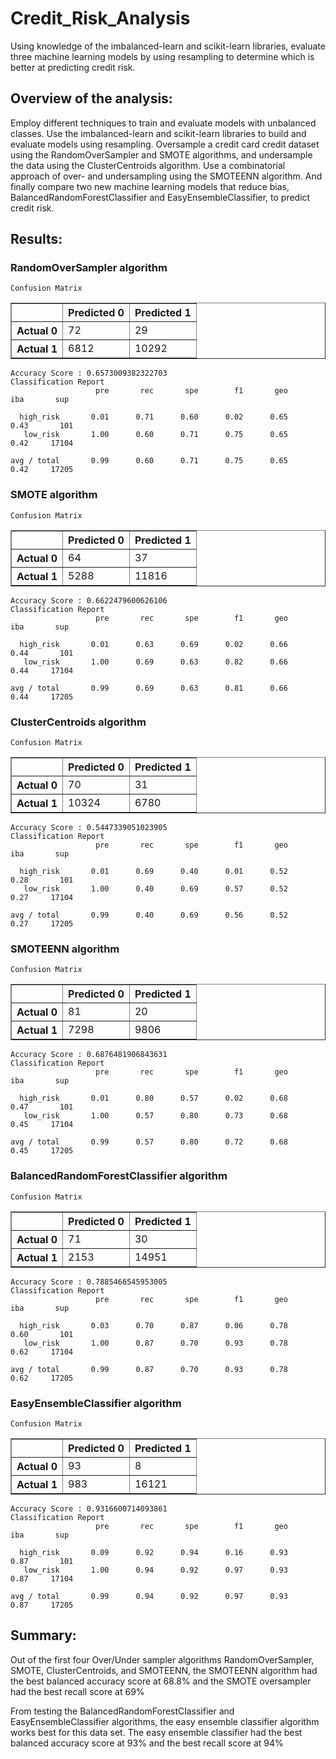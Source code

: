 # Credit_Risk_Analysis
Using knowledge of the imbalanced-learn and scikit-learn libraries, evaluate three machine learning models by using resampling to determine which is better at predicting credit risk.

## Overview of the analysis:
Employ different techniques to train and evaluate models with unbalanced classes. Use the imbalanced-learn and scikit-learn libraries to build and evaluate models using resampling. Oversample a credit card credit dataset using the RandomOverSampler and SMOTE algorithms, and undersample the data using the ClusterCentroids algorithm. Use a combinatorial approach of over- and undersampling using the SMOTEENN algorithm. And finally compare two new machine learning models that reduce bias, BalancedRandomForestClassifier and EasyEnsembleClassifier, to predict credit risk.

## Results:
### RandomOverSampler algorithm

    Confusion Matrix
    
<div>
<table border="1" class="dataframe">
  <thead>
    <tr style="text-align: right;">
      <th></th>
      <th>Predicted 0</th>
      <th>Predicted 1</th>
    </tr>
  </thead>
  <tbody>
    <tr>
      <th>Actual 0</th>
      <td>72</td>
      <td>29</td>
    </tr>
    <tr>
      <th>Actual 1</th>
      <td>6812</td>
      <td>10292</td>
    </tr>
  </tbody>
</table>
</div>


    Accuracy Score : 0.6573009382322703
    Classification Report
                       pre       rec       spe        f1       geo       iba       sup
    
      high_risk       0.01      0.71      0.60      0.02      0.65      0.43       101
       low_risk       1.00      0.60      0.71      0.75      0.65      0.42     17104
    
    avg / total       0.99      0.60      0.71      0.75      0.65      0.42     17205
    
    

### SMOTE algorithm

    Confusion Matrix
    
<div>
<table border="1" class="dataframe">
  <thead>
    <tr style="text-align: right;">
      <th></th>
      <th>Predicted 0</th>
      <th>Predicted 1</th>
    </tr>
  </thead>
  <tbody>
    <tr>
      <th>Actual 0</th>
      <td>64</td>
      <td>37</td>
    </tr>
    <tr>
      <th>Actual 1</th>
      <td>5288</td>
      <td>11816</td>
    </tr>
  </tbody>
</table>
</div>


    Accuracy Score : 0.6622479600626106
    Classification Report
                       pre       rec       spe        f1       geo       iba       sup
    
      high_risk       0.01      0.63      0.69      0.02      0.66      0.44       101
       low_risk       1.00      0.69      0.63      0.82      0.66      0.44     17104
    
    avg / total       0.99      0.69      0.63      0.81      0.66      0.44     17205
    
    


### ClusterCentroids algorithm

    Confusion Matrix
    
<div>
<table border="1" class="dataframe">
  <thead>
    <tr style="text-align: right;">
      <th></th>
      <th>Predicted 0</th>
      <th>Predicted 1</th>
    </tr>
  </thead>
  <tbody>
    <tr>
      <th>Actual 0</th>
      <td>70</td>
      <td>31</td>
    </tr>
    <tr>
      <th>Actual 1</th>
      <td>10324</td>
      <td>6780</td>
    </tr>
  </tbody>
</table>
</div>


    Accuracy Score : 0.5447339051023905
    Classification Report
                       pre       rec       spe        f1       geo       iba       sup
    
      high_risk       0.01      0.69      0.40      0.01      0.52      0.28       101
       low_risk       1.00      0.40      0.69      0.57      0.52      0.27     17104
    
    avg / total       0.99      0.40      0.69      0.56      0.52      0.27     17205
    
    


### SMOTEENN algorithm

    Confusion Matrix
    
<div>
<table border="1" class="dataframe">
  <thead>
    <tr style="text-align: right;">
      <th></th>
      <th>Predicted 0</th>
      <th>Predicted 1</th>
    </tr>
  </thead>
  <tbody>
    <tr>
      <th>Actual 0</th>
      <td>81</td>
      <td>20</td>
    </tr>
    <tr>
      <th>Actual 1</th>
      <td>7298</td>
      <td>9806</td>
    </tr>
  </tbody>
</table>
</div>


    Accuracy Score : 0.6876481906843631
    Classification Report
                       pre       rec       spe        f1       geo       iba       sup
    
      high_risk       0.01      0.80      0.57      0.02      0.68      0.47       101
       low_risk       1.00      0.57      0.80      0.73      0.68      0.45     17104
    
    avg / total       0.99      0.57      0.80      0.72      0.68      0.45     17205
    
    


### BalancedRandomForestClassifier algorithm

    Confusion Matrix
    
<div>
<table border="1" class="dataframe">
  <thead>
    <tr style="text-align: right;">
      <th></th>
      <th>Predicted 0</th>
      <th>Predicted 1</th>
    </tr>
  </thead>
  <tbody>
    <tr>
      <th>Actual 0</th>
      <td>71</td>
      <td>30</td>
    </tr>
    <tr>
      <th>Actual 1</th>
      <td>2153</td>
      <td>14951</td>
    </tr>
  </tbody>
</table>
</div>


    Accuracy Score : 0.7885466545953005
    Classification Report
                       pre       rec       spe        f1       geo       iba       sup
    
      high_risk       0.03      0.70      0.87      0.06      0.78      0.60       101
       low_risk       1.00      0.87      0.70      0.93      0.78      0.62     17104
    
    avg / total       0.99      0.87      0.70      0.93      0.78      0.62     17205
    
    


### EasyEnsembleClassifier algorithm

    Confusion Matrix
    
<div>
<table border="1" class="dataframe">
  <thead>
    <tr style="text-align: right;">
      <th></th>
      <th>Predicted 0</th>
      <th>Predicted 1</th>
    </tr>
  </thead>
  <tbody>
    <tr>
      <th>Actual 0</th>
      <td>93</td>
      <td>8</td>
    </tr>
    <tr>
      <th>Actual 1</th>
      <td>983</td>
      <td>16121</td>
    </tr>
  </tbody>
</table>
</div>


    Accuracy Score : 0.9316600714093861
    Classification Report
                       pre       rec       spe        f1       geo       iba       sup
    
      high_risk       0.09      0.92      0.94      0.16      0.93      0.87       101
       low_risk       1.00      0.94      0.92      0.97      0.93      0.87     17104
    
    avg / total       0.99      0.94      0.92      0.97      0.93      0.87     17205
    
    


## Summary:

Out of the first four Over/Under sampler algorithms RandomOverSampler, SMOTE, ClusterCentroids, and SMOTEENN, the SMOTEENN algorithm had the best balanced accuracy score at 68.8% and the SMOTE oversampler had the best recall score at 69%

From testing the BalancedRandomForestClassifier and EasyEnsembleClassifier algorithms, the easy ensemble classifier algorithm works best for this data set. The easy ensemble classifier had the best balanced accuracy score at 93% and the best recall score at 94%

